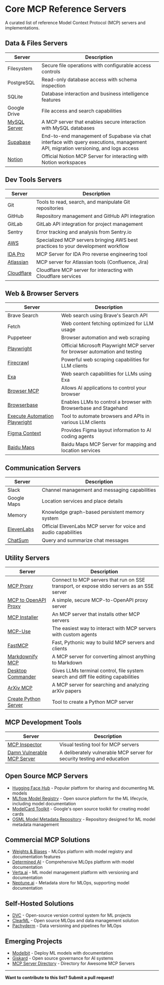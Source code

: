 # Core MCP Reference Servers

A curated list of reference Model Context Protocol (MCP) servers and implementations.

## Data & Files Servers

| Server | Description |
|--------|-------------|
| Filesystem | Secure file operations with configurable access controls |
| PostgreSQL | Read-only database access with schema inspection |
| SQLite | Database interaction and business intelligence features |
| Google Drive | File access and search capabilities |
| [MySQL Server](https://github.com/designcomputer/mysql_mcp_server) | A MCP server that enables secure interaction with MySQL databases |
| [Supabase](https://github.com/alexander-zuev/supabase-mcp-server) | End-to-end management of Supabase via chat interface with query executions, management API, migration versioning, and logs access |
| [Notion](https://github.com/makenotion/notion-mcp-server) | Official Notion MCP Server for interacting with Notion workspaces |

## Dev Tools Servers

| Server | Description |
|--------|-------------|
| Git | Tools to read, search, and manipulate Git repositories |
| GitHub | Repository management and GitHub API integration |
| GitLab | GitLab API integration for project management |
| Sentry | Error tracking and analysis from Sentry.io |
| [AWS](https://github.com/awslabs/mcp) | Specialized MCP servers bringing AWS best practices to your development workflow |
| [IDA Pro](https://github.com/mrexodia/ida-pro-mcp) | MCP Server for IDA Pro reverse engineering tool |
| [Atlassian](https://github.com/sooperset/mcp-atlassian) | MCP server for Atlassian tools (Confluence, Jira) |
| [Cloudflare](https://github.com/cloudflare/mcp-server-cloudflare) | Cloudflare MCP server for interacting with Cloudflare services |

## Web & Browser Servers

| Server | Description |
|--------|-------------|
| Brave Search | Web search using Brave's Search API |
| Fetch | Web content fetching optimized for LLM usage |
| Puppeteer | Browser automation and web scraping |
| [Playwright](https://github.com/microsoft/playwright-mcp) | Official Microsoft Playwright MCP server for browser automation and testing |
| [Firecrawl](https://github.com/mendableai/firecrawl-mcp-server) | Powerful web scraping capabilities for LLM clients |
| [Exa](https://github.com/exa-labs/exa-mcp-server) | Web search capabilities for LLMs using Exa |
| [Browser MCP](https://github.com/BrowserMCP/mcp) | Allows AI applications to control your browser |
| [Browserbase](https://github.com/browserbase/mcp-server-browserbase) | Enables LLMs to control a browser with Browserbase and Stagehand |
| [Execute Automation Playwright](https://github.com/executeautomation/mcp-playwright) | Tool to automate browsers and APIs in various LLM clients |
| [Figma Context](https://github.com/GLips/Figma-Context-MCP) | Provides Figma layout information to AI coding agents |
| [Baidu Maps](https://github.com/baidu-maps/mcp) | Baidu Maps MCP Server for mapping and location services |

## Communication Servers

| Server | Description |
|--------|-------------|
| Slack | Channel management and messaging capabilities |
| Google Maps | Location services and place details |
| Memory | Knowledge graph-based persistent memory system |
| [ElevenLabs](https://github.com/elevenlabs/elevenlabs-mcp) | Official ElevenLabs MCP server for voice and audio capabilities |
| [ChatSum](https://github.com/chatmcp/mcp-server-chatsum) | Query and summarize chat messages |

## Utility Servers

| Server | Description |
|--------|-------------|
| [MCP Proxy](https://github.com/sparfenyuk/mcp-proxy) | Connect to MCP servers that run on SSE transport, or expose stdio servers as an SSE server |
| [MCP to OpenAPI Proxy](https://github.com/open-webui/mcpo) | A simple, secure MCP-to-OpenAPI proxy server |
| [MCP Installer](https://github.com/anaisbetts/mcp-installer) | An MCP server that installs other MCP servers |
| [MCP-Use](https://github.com/mcp-use/mcp-use) | The easiest way to interact with MCP servers with custom agents |
| [FastMCP](https://github.com/jlowin/fastmcp) | Fast, Pythonic way to build MCP servers and clients |
| [Markdownify MCP](https://github.com/zcaceres/markdownify-mcp) | A MCP server for converting almost anything to Markdown |
| [Desktop Commander](https://github.com/wonderwhy-er/DesktopCommanderMCP) | Gives LLMs terminal control, file system search and diff file editing capabilities |
| [ArXiv MCP](https://github.com/blazickjp/arxiv-mcp-server) | A MCP server for searching and analyzing arXiv papers |
| [Create Python Server](https://github.com/modelcontextprotocol/create-python-server) | Tool to create a Python MCP server |

## MCP Development Tools

| Server | Description |
|--------|-------------|
| [MCP Inspector](https://github.com/modelcontextprotocol/inspector) | Visual testing tool for MCP servers |
| [Damn Vulnerable MCP Server](https://github.com/harishsg993010/damn-vulnerable-MCP-server) | A deliberately vulnerable MCP server for security testing and education |

## Open Source MCP Servers

- [Hugging Face Hub](https://github.com/huggingface/huggingface_hub) - Popular platform for sharing and documenting ML models
- [MLflow Model Registry](https://github.com/mlflow/mlflow) - Open source platform for the ML lifecycle, including model documentation
- [ModelCard Toolkit](https://github.com/tensorflow/model-card-toolkit) - Google's open source toolkit for creating model cards
- [OSML Model Metadata Repository](https://github.com/osml-dev/metadata-repository) - Repository designed for ML model metadata management

## Commercial MCP Solutions

- [Weights & Biases](https://wandb.ai/site) - MLOps platform with model registry and documentation features
- [Determined AI](https://www.determined.ai/) - Comprehensive MLOps platform with model documentation
- [Verta.ai](https://www.verta.ai/) - ML model management platform with versioning and documentation
- [Neptune.ai](https://neptune.ai/) - Metadata store for MLOps, supporting model documentation

## Self-Hosted Solutions

- [DVC](https://dvc.org/) - Open-source version control system for ML projects
- [ClearML](https://github.com/allegroai/clearml) - Open source MLOps and data management solution
- [Pachyderm](https://github.com/pachyderm/pachyderm) - Data versioning and pipelines for MLOps

## Emerging Projects

- [Modelbit](https://www.modelbit.com/) - Deploy ML models with documentation
- [Giskard](https://github.com/Giskard-AI/giskard) - Open source governance for AI systems
- [MCP Server Directory](https://github.com/chatmcp/mcpso) - Directory for Awesome MCP Servers

---

**Want to contribute to this list? Submit a pull request!**